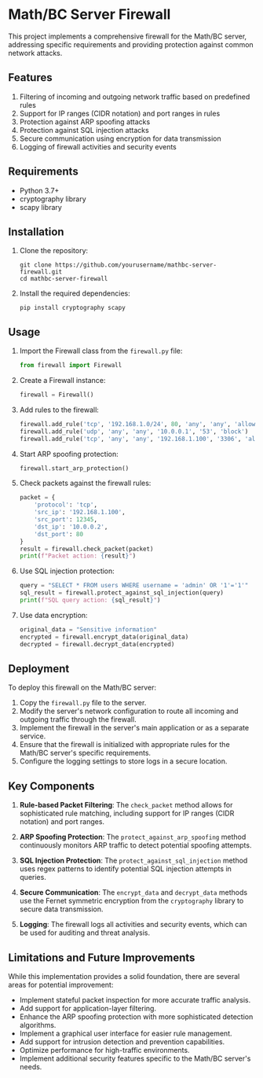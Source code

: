 # Math/BC Server Firewall

This project implements a comprehensive firewall for the Math/BC server, addressing specific requirements and providing protection against common network attacks.

## Features

1. Filtering of incoming and outgoing network traffic based on predefined rules
2. Support for IP ranges (CIDR notation) and port ranges in rules
3. Protection against ARP spoofing attacks
4. Protection against SQL injection attacks
5. Secure communication using encryption for data transmission
6. Logging of firewall activities and security events

## Requirements

- Python 3.7+
- cryptography library
- scapy library

## Installation

1. Clone the repository:
   ```
   git clone https://github.com/yourusername/mathbc-server-firewall.git
   cd mathbc-server-firewall
   ```

2. Install the required dependencies:
   ```
   pip install cryptography scapy
   ```

## Usage

1. Import the Firewall class from the `firewall.py` file:
   ```python
   from firewall import Firewall
   ```

2. Create a Firewall instance:
   ```python
   firewall = Firewall()
   ```

3. Add rules to the firewall:
   ```python
   firewall.add_rule('tcp', '192.168.1.0/24', 80, 'any', 'any', 'allow')
   firewall.add_rule('udp', 'any', 'any', '10.0.0.1', '53', 'block')
   firewall.add_rule('tcp', 'any', 'any', '192.168.1.100', '3306', 'allow')
   ```

4. Start ARP spoofing protection:
   ```python
   firewall.start_arp_protection()
   ```

5. Check packets against the firewall rules:
   ```python
   packet = {
       'protocol': 'tcp',
       'src_ip': '192.168.1.100',
       'src_port': 12345,
       'dst_ip': '10.0.0.2',
       'dst_port': 80
   }
   result = firewall.check_packet(packet)
   print(f"Packet action: {result}")
   ```

6. Use SQL injection protection:
   ```python
   query = "SELECT * FROM users WHERE username = 'admin' OR '1'='1'"
   sql_result = firewall.protect_against_sql_injection(query)
   print(f"SQL query action: {sql_result}")
   ```

7. Use data encryption:
   ```python
   original_data = "Sensitive information"
   encrypted = firewall.encrypt_data(original_data)
   decrypted = firewall.decrypt_data(encrypted)
   ```

## Deployment

To deploy this firewall on the Math/BC server:

1. Copy the `firewall.py` file to the server.
2. Modify the server's network configuration to route all incoming and outgoing traffic through the firewall.
3. Implement the firewall in the server's main application or as a separate service.
4. Ensure that the firewall is initialized with appropriate rules for the Math/BC server's specific requirements.
5. Configure the logging settings to store logs in a secure location.

## Key Components

1. **Rule-based Packet Filtering**: The `check_packet` method allows for sophisticated rule matching, including support for IP ranges (CIDR notation) and port ranges.

2. **ARP Spoofing Protection**: The `protect_against_arp_spoofing` method continuously monitors ARP traffic to detect potential spoofing attempts.

3. **SQL Injection Protection**: The `protect_against_sql_injection` method uses regex patterns to identify potential SQL injection attempts in queries.

4. **Secure Communication**: The `encrypt_data` and `decrypt_data` methods use the Fernet symmetric encryption from the `cryptography` library to secure data transmission.

5. **Logging**: The firewall logs all activities and security events, which can be used for auditing and threat analysis.

## Limitations and Future Improvements

While this implementation provides a solid foundation, there are several areas for potential improvement:

- Implement stateful packet inspection for more accurate traffic analysis.
- Add support for application-layer filtering.
- Enhance the ARP spoofing protection with more sophisticated detection algorithms.
- Implement a graphical user interface for easier rule management.
- Add support for intrusion detection and prevention capabilities.
- Optimize performance for high-traffic environments.
- Implement additional security features specific to the Math/BC server's needs.
